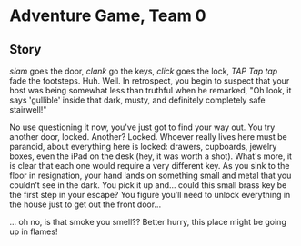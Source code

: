 Adventure Game, Team 0
======================

Story
-----

*slam* goes the door, *clank* go the keys, *click* goes the lock, *TAP Tap tap*
fade the footsteps.  Huh.  Well.  In retrospect, you begin to suspect that your
host was being somewhat less than truthful when he remarked, "Oh look, it says
'gullible' inside that dark, musty, and definitely completely safe stairwell!"

No use questioning it now, you've just got to find your way out.  You try
another door, locked.  Another?  Locked.  Whoever really lives here must be
paranoid, about everything here is locked: drawers, cupboards, jewelry boxes,
even the iPad on the desk (hey, it was worth a shot).  What's more, it is
clear that each one would require a very different key.  As you sink to the
floor in resignation, your hand lands on something small and metal that you
couldn’t see in the dark.  You pick it up and... could this small brass key be
the first step in your escape?  You figure you’ll need to unlock everything in
the house just to get out the front door...

... oh no, is that smoke you smell??  Better hurry, this place might be going
up in flames!

